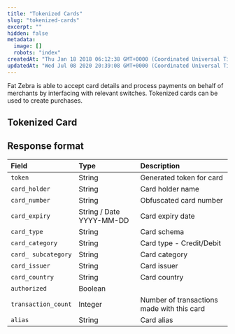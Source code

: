 ```yaml
---
title: "Tokenized Cards"
slug: "tokenized-cards"
excerpt: ""
hidden: false
metadata: 
  image: []
  robots: "index"
createdAt: "Thu Jan 18 2018 06:12:38 GMT+0000 (Coordinated Universal Time)"
updatedAt: "Wed Jul 08 2020 20:39:08 GMT+0000 (Coordinated Universal Time)"
---
```

Fat Zebra is able to accept card details and process payments on behalf of merchants by interfacing with relevant switches. Tokenized cards can be used to create purchases.

## Tokenized Card

## Response format

| Field               | Type                     | Description                                |
| :------------------ | :----------------------- | :----------------------------------------- |
| `token`             | String                   | Generated token for card                   |
| `card_holder`       | String                   | Card holder name                           |
| `card_number`       | String                   | Obfuscated card number                     |
| `card_expiry`       | String / Date YYYY-MM-DD | Card expiry date                           |
| `card_type`         | String                   | Card schema                                |
| `card_category`     | String                   | Card type - Credit/Debit                   |
| `card_ subcategory` | String                   | Card category                              |
| `card_issuer`       | String                   | Card issuer                                |
| `card_country`      | String                   | Card country                               |
| `authorized`        | Boolean                  |                                            |
| `transaction_count` | Integer                  | Number of transactions made with this card |
| `alias`             | String                   | Card alias                                 |
